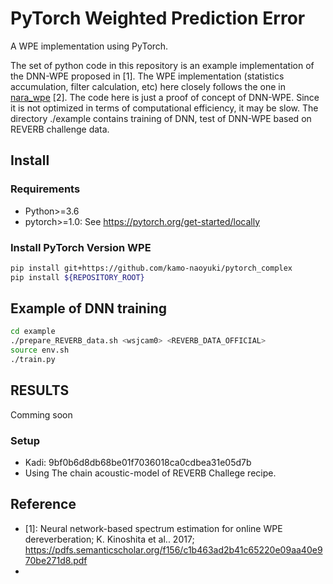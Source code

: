 # PyTorch Weighted Prediction Error

A WPE implementation using PyTorch.

The set of python code in this repository is an example implementation of the DNN-WPE proposed in \[1\].
The WPE implementation (statistics accumulation, filter calculation, etc) here closely follows the one in [nara_wpe](https://github.com/fgnt/nara_wpe) \[2\].
The code here is just a proof of concept of DNN-WPE. Since it is not optimized in terms of computational efficiency, it may be slow. The directory ./example 
contains training of DNN, test of DNN-WPE based on REVERB challenge data.

## Install
### Requirements

- Python>=3.6
- pytorch>=1.0: See https://pytorch.org/get-started/locally


### Install PyTorch Version WPE

```bash
pip install git+https://github.com/kamo-naoyuki/pytorch_complex
pip install ${REPOSITORY_ROOT}
```

## Example of DNN training
```bash
cd example
./prepare_REVERB_data.sh <wsjcam0> <REVERB_DATA_OFFICIAL>
source env.sh
./train.py
```

## RESULTS
Comming soon

### Setup
- Kadi: 9bf0b6d8db68be01f7036018ca0cdbea31e05d7b
- Using The chain acoustic-model of REVERB Challege recipe.

## Reference

- [1]: Neural network-based spectrum estimation for online WPE dereverberation; K. Kinoshita et al.. 2017; https://pdfs.semanticscholar.org/f156/c1b463ad2b41c65220e09aa40e970be271d8.pdf
- [2]: https://github.com/fgnt/nara_wpe
